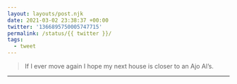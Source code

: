 ```yaml
---
layout: layouts/post.njk
date: 2021-03-02 23:38:37 +00:00
twitter: '1366895750005747715'
permalink: /status/{{ twitter }}/
tags: 
  - tweet
---
```


> If I ever move again I hope my next house is closer to an Ajo Al’s.

---
